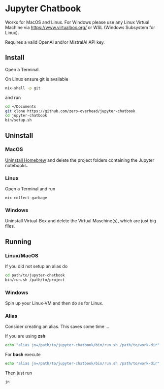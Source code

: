 # Jupyter Chatbook

Works for MacOS and Linux. For Windows please use any Linux Virtual Machine via https://www.virtualbox.org/ or WSL (Windows Subsystem for Linux).

Requires a valid OpenAI and/or MistralAI API key.
## Install
Open a Terminal.

On Linux ensure git is available
```bash
nix-shell -p git
```
and run
```bash
cd ~/Documents
git clone https://github.com/zero-overhead/jupyter-chatbook
cd jupyter-chatbook
bin/setup.sh
```
## Uninstall
### MacOS
[Uninstall Homebrew](https://docs.brew.sh/FAQ#how-do-i-uninstall-homebrew) and delete the project folders containing the Jupyter notebooks.
### Linux
Open a Terminal and run
```
nix-collect-garbage
```
### Windows
Uninstall Virtual-Box and delete the Virtual Maschine(s), which are just big files.
## Running

### Linux/MacOS
If you did not setup an alias do

```bash
cd path/to/jupyter-chatbook
bin/run.sh /path/to/project
```
### Windows
Spin up your Linux-VM and then do as for Linux.

### Alias

Consider creating an alias. This saves some time ...

If you are using __zsh__
```bash
echo "alias jn=/path/to/jupyter-chatbook/bin/run.sh /path/to/work-dir" >> $ZSH_CUSTOM/my_alias.zsh
```

For __bash__ execute
```bash
echo "alias jn=/path/to/jupyter-chatbook/bin/run.sh /path/to/work-dir" >> $HOME/.bashrc"
```

Then just run
```bash
jn
```
